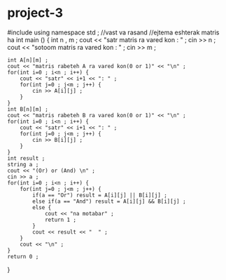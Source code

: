 # project-3
#include <iostream> 
using namespace std ;
//vast va rasand //ejtema eshterak matris ha
int main () {
	int n , m ;
	cout << "satr matris ra vared kon : " ;
	cin >> n ;
	cout << "sotoom matris ra vared kon : " ;
	cin >> m ;
	
	int A[n][m] ;
	cout << "matris rabeteh A ra vared kon(0 or 1)" << "\n" ;
	for(int i=0 ; i<n ; i++) {
		cout << "satr" << i+1 << ": " ;
		for(int j=0 ; j<m ; j++) {
			cin >> A[i][j] ;
		}
	}
	int B[n][m] ;
	cout << "matris rabeteh B ra vared kon(0 or 1)" << "\n" ;
	for(int i=0 ; i<n ; i++) {
		cout << "satr" << i+1 << ": " ;
		for(int j=0 ; j<m ; j++) {
			cin >> B[i][j] ;
		}
	}
	int result ;
	string a ;
	cout << "(Or) or (And) \n" ;
	cin >> a ;
	for(int i=0 ; i<n ; i++) {
		for(int j=0 ; j<m ; j++) {
			if(a == "Or") result = A[i][j] || B[i][j] ;
			else if(a == "And") result = A[i][j] && B[i][j] ;
			else {
				cout << "na motabar" ;
				return 1 ;
			} 
			cout << result << "  " ;
		}
		cout << "\n" ;
	}
	return 0 ;
}
